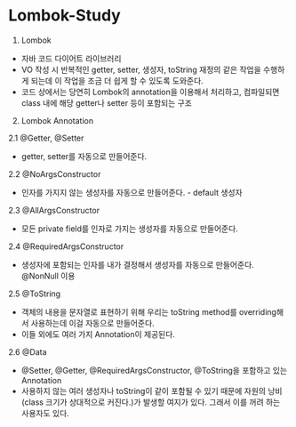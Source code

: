 # Lombok-Study

1. Lombok

- 자바 코드 다이어트 라이브러리
- VO 작성 시 반복적인 getter, setter, 생성자, toString 재정의 같은 작업을 수행하게 되는데 이 작업을 조금 더 쉽게 할 수 있도록 도와준다.
- 코드 상에서는 당연히 Lombok의 annotation을 이용해서 처리하고, 컴파일되면 class 내에 해당 getter나 setter 등이 포함되는 구조

2. Lombok Annotation

2.1 @Getter, @Setter

- getter, setter를 자동으로 만들어준다.

2.2 @NoArgsConstructor

- 인자를 가지지 않는 생성자를 자동으로 만들어준다.
        - default 생성자

2.3 @AllArgsConstructor

- 모든 private field를 인자로 가지는 생성자를 자동으로 만들어준다.

2.4 @RequiredArgsConstructor

- 생성자에 포함되는 인자를 내가 결정해서 생성자를 자동으로 만들어준다. @NonNull 이용

2.5 @ToString

- 객체의 내용을 문자열로 표현하기 위해 우리는 toString method를 overriding해서 사용하는데 이걸 자동으로 만들어준다.
- 이들 외에도 여러 가지 Annotation이 제공된다.

2.6 @Data

- @Setter, @Getter, @RequiredArgsConstructor, @ToString을 포함하고 있는 Annotation
- 사용하지 않는 여러 생성자나 toString이 같이 포함될 수 있기 때문에 자원의 낭비(class 크기가 상대적으로 커진다.)가 발생할 여지가 있다. 그래서 이를 꺼려 하는 사용자도 있다.
